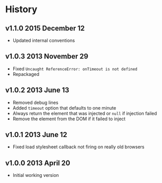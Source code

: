 # History

## v1.1.0 2015 December 12
- Updated internal conventions

## v1.0.3 2013 November 29
- Fixed `Uncaught ReferenceError: onTimeout is not defined`
- Repackaged

## v1.0.2 2013 June 13
- Removed debug lines
- Added `timeout` option that defaults to one minute
- Always return the element that was injected or `null` if injection failed
- Remove the element from the DOM if it failed to inject

## v1.0.1 2013 June 12
- Fixed load stylesheet callback not firing on really old browsers

## v1.0.0 2013 April 20
- Initial working version
